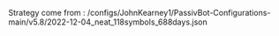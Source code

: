 Strategy come from : /configs/JohnKearney1/PassivBot-Configurations-main/v5.8/2022-12-04_neat_118symbols_688days.json